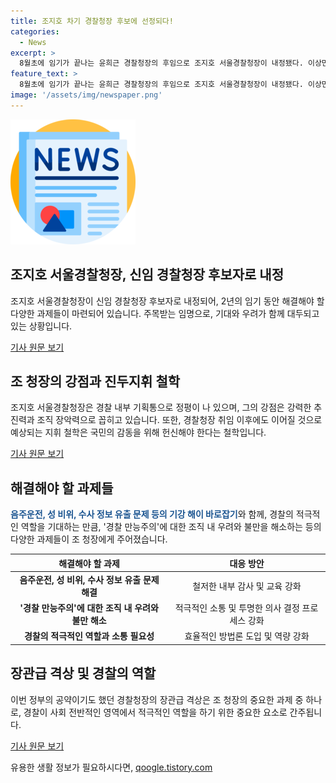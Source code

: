 ```yaml
---
title: 조지호 차기 경찰청장 후보에 선정되다!
categories:
  - News
excerpt: >
  8월초에 임기가 끝나는 윤희근 경찰청장의 후임으로 조지호 서울경찰청장이 내정됐다. 이상민 행정안전부 장관이 조 청장을 경찰청장 후보자로 제청했다. 경찰대 6기 출신으로 경찰청 정보국장과 차장 등을 역임한 조 청장은 임기 동안 음주운전, 성 비위 문제를 해결하고 경찰의 적극적인 역할을 기대하는 사회 기대에 적극적인 소통이 필요할 것으로 보인다. 또한, 경찰청장의 장관급 격상도 과제로 지목되었다.
feature_text: >
  8월초에 임기가 끝나는 윤희근 경찰청장의 후임으로 조지호 서울경찰청장이 내정됐다. 이상민 행정안전부 장관이 조 청장을 경찰청장 후보자로 제청했다. 경찰대 6기 출신으로 경찰청 정보국장과 차장 등을 역임한 조 청장은 임기 동안 음주운전, 성 비위 문제를 해결하고 경찰의 적극적인 역할을 기대하는 사회 기대에 적극적인 소통이 필요할 것으로 보인다. 또한, 경찰청장의 장관급 격상도 과제로 지목되었다.
image: '/assets/img/newspaper.png'
---
```


<p><img src="/assets/img/newspaper.png" alt="kimp 속보" /></p>

<h2 data-ke-size="size26">조지호 서울경찰청장, 신임 경찰청장 후보자로 내정</h2>

<p>조지호 서울경찰청장이 신임 경찰청장 후보자로 내정되어, 2년의 임기 동안 해결해야 할 다양한 과제들이 마련되어 있습니다. 주목받는 임명으로, 기대와 우려가 함께 대두되고 있는 상황입니다.</p>

<p data-ke-size="size16"><a href="https://news.naver.com/main/read.nhn?mode=LSD&mid=shm&sid1=102&oid=055&aid=0000904636" target="_blank">기사 원문 보기</a></p>

<h2 data-ke-size="size26">조 청장의 강점과 진두지휘 철학</h2>

<p>조지호 서울경찰청장은 경찰 내부 기획통으로 정평이 나 있으며, 그의 강점은 강력한 추진력과 조직 장악력으로 꼽히고 있습니다. 또한, 경찰청장 취임 이후에도 이어질 것으로 예상되는 지휘 철학은 국민의 감동을 위해 헌신해야 한다는 철학입니다.</p>

<p data-ke-size="size16"><a href="https://www.yna.co.kr/view/AKR20190606055000004" target="_blank">기사 원문 보기</a></p>

<h2 data-ke-size="size26">해결해야 할 과제들</h2>

<p><b><span style="color: #1a5490;">음주운전, 성 비위, 수사 정보 유출 문제 등의 기강 해이 바로잡기</span></b>와 함께, 경찰의 적극적인 역할을 기대하는 만큼, '경찰 만능주의'에 대한 조직 내 우려와 불만을 해소하는 등의 다양한 과제들이 조 청장에게 주어졌습니다.</p>

<table>
<thead>
    <tr>
        <th>해결해야 할 과제</th>
        <th>대응 방안</th>
    </tr>
</thead>
<tbody>
    <tr>
        <td style="text-align: center; height: 17px;"><b>음주운전, 성 비위, 수사 정보 유출 문제 해결</b></td>
        <td style="text-align: center; height: 17px;">철저한 내부 감사 및 교육 강화</td>
    </tr>
    <tr>
        <td style="text-align: center; height: 17px;"><b>'경찰 만능주의'에 대한 조직 내 우려와 불만 해소</b></td>
        <td style="text-align: center; height: 17px;">적극적인 소통 및 투명한 의사 결정 프로세스 강화</td>
    </tr>
    <tr>
        <td style="text-align: center; height: 17px;"><b>경찰의 적극적인 역할과 소통 필요성</b></td>
        <td style="text-align: center; height: 17px;">효율적인 방법론 도입 및 역량 강화</td>
    </tr>
</tbody>
</table>

<h2 data-ke-size="size26">장관급 격상 및 경찰의 역할</h2>

<p>이번 정부의 공약이기도 했던 경찰청장의 장관급 격상은 조 청장의 중요한 과제 중 하나로, 경찰이 사회 전반적인 영역에서 적극적인 역할을 하기 위한 중요한 요소로 간주됩니다.</p>

<p data-ke-size="size16"><a href="https://news.naver.com/main/read.nhn?mode=LSD&mid=shm&sid1=102&oid=003&aid=0010701188" target="_blank">기사 원문 보기</a></p>
유용한 생활 정보가 필요하시다면, <a href="https://qoogle.tistory.com" rel="dofollow">qoogle.tistory.com</a>



